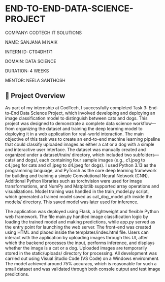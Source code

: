 # END-TO-END-DATA-SCIENCE-PROJECT

COMPANY: CODTECH IT SOLUTIONS

NAME: SANJANA M NAIK

INTERN ID: CT04DH171

DOMAIN: DATA SCIENCE

DURATION: 4 WEEKS

MENTOR: NEELA SANTHOSH


## 📝 Project Overview 


As part of my internship at CodTech, I successfully completed Task 3: End-to-End Data Science Project, which involved developing and deploying an image classification model to distinguish between cats and dogs. This project was designed to demonstrate a complete data science workflow—from organizing the dataset and training the deep learning model to deploying it in a web application for real-world interaction. The main objective of this task was to create an end-to-end machine learning pipeline that could classify uploaded images as either a cat or a dog with a simple and interactive user interface. The dataset was manually created and organized under a dataset/train/ directory, which included two subfolders—cats/ and dogs/, each containing four sample images (e.g., c1.jpeg to c4.jpeg for cats and d1.jpeg to d4.jpeg for dogs). I used Python 3.13 as the programming language, and PyTorch as the core deep learning framework for building and training a simple Convolutional Neural Network (CNN). Additional Python libraries such as torchvision were used for image transformations, and NumPy and Matplotlib supported array operations and visualizations. Model training was handled in the train_model.py script, which generated a trained model saved as cat_dog_model.pth inside the models/ directory. This saved model was later used for inference.

The application was deployed using Flask, a lightweight and flexible Python web framework. The file main.py handled image classification logic by loading the trained model and making predictions, while app.py served as the entry point for launching the web server. The front-end was created using HTML and placed inside the templates/index.html file. Users can interact with the application by uploading images through this UI, after which the backend processes the input, performs inference, and displays whether the image is a cat or a dog. Uploaded images are temporarily stored in the static/uploads/ directory for processing. All development was carried out using Visual Studio Code (VS Code) on a Windows environment. The model achieved around 75% accuracy, which is reasonable for such a small dataset and was validated through both console output and test image predictions.

